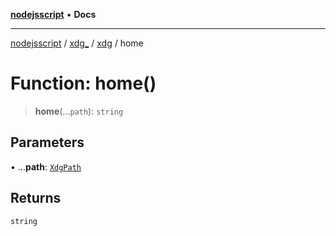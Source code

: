[**nodejsscript**](../../../../../README.md) • **Docs**

***

[nodejsscript](../../../../../README.md) / [xdg\_](../../../README.md) / [xdg](../README.md) / home

# Function: home()

> **home**(...`path`): `string`

## Parameters

• ...**path**: [`XdgPath`](../../../type-aliases/XdgPath.md)

## Returns

`string`
